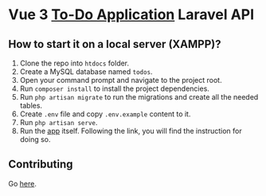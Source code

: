 # Vue 3 [To-Do Application](https://github.com/loglinn05/todos) Laravel API

## How to start it on a local server (XAMPP)?
1. Clone the repo into `htdocs` folder.
2. Create a MySQL database named `todos`.
2. Open your command prompt and navigate to the project root.
3. Run `composer install` to install the project dependencies.
4. Run `php artisan migrate` to run the migrations and create all the needed tables.
5. Create `.env` file and copy `.env.example` content to it.
6. Run `php artisan serve`.
7. Run the [app](https://github.com/loglinn05/todos) itself. Following the link, you will find the instruction for doing so.

## Contributing
Go [here](https://github.com/loglinn05/todos#contributing).
